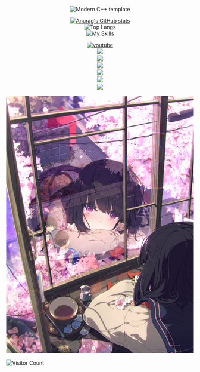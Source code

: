<div id="title" align=center>

![Modern C++ template][github-sub-title:img]

[![Anurag's GitHub stats](https://github-readme-stats.vercel.app/api?username=ATGXicefires&show_icons=true&theme=tokyonight)](https://www.youtube.com/@ATGXicefires/featured)  
![Top Langs](https://github-readme-stats.vercel.app/api/top-langs/?username=ATGXicefires&theme=tokyonight&show_icons=true)  
[![My Skills](https://skillicons.dev/icons?i=cpp,cs,python,nodejs,html,css,javascript&theme=light)](https://skillicons.dev)

[![youtube](https://img.shields.io/badge/Youtube-ATGXicefires-yellow)](https://www.youtube.com/@ATGXicefires/featured)  
![](https://img.shields.io/badge/Code-C/C++%20Python%20應該不只這些就是ㄌ-blue)  
![](https://img.shields.io/badge/學習中%20⨠-看到酷酷的東西就會跑去學owo-blue)  
![](https://img.shields.io/badge/Language-中文、English、日本語-pink)  
![](https://img.shields.io/badge/嫌いなもの-勉強と試験-red)  
![](https://img.shields.io/badge/好きなもの-二次元、可愛いもの、ロリ-purple)  
![](https://img.shields.io/badge/性格-？？？-green)

</div>

[![頭像](image/春名残.jpg)](https://www.pixiv.net/artworks/89217890)

![Visitor Count](https://profile-counter.glitch.me/ATGXicefires/count.svg)

[github-sub-title:img]: https://readme-typing-svg.herokuapp.com?font=Segoe+Script&center=true&lines=ATGXicefires.